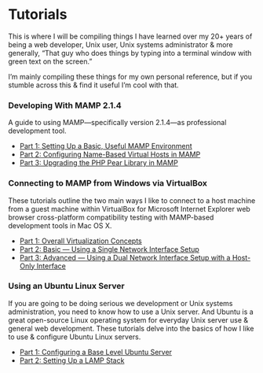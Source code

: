 # Tutorials

This is where I will be compiling things I have learned over my 20+ years of being a web developer, Unix user, Unix systems administrator & more generally, “That guy who does things by typing into a terminal window with green text on the screen.”

I’m mainly compiling these things for my own personal reference, but if you stumble across this & find it useful I’m cool with that.

### Developing With MAMP 2.1.4
A guide to using MAMP—specifically version 2.1.4—as professional development tool.
* [Part 1: Setting Up a Basic, Useful MAMP Environment][1]
* [Part 2: Configuring Name-Based Virtual Hosts in MAMP][2]
* [Part 3: Upgrading the PHP Pear Library in MAMP][3]

### Connecting to MAMP from Windows via VirtualBox
These tutorials outline the two main ways I like to connect to a host machine from a guest machine within VirtualBox for Microsoft Internet Explorer web browser cross-platform compatibility testing with MAMP-based development tools in Mac OS X.
* [Part 1: Overall Virtualization Concepts][4]
* [Part 2: Basic — Using a Single Network Interface Setup][5]
* [Part 3: Advanced — Using a Dual Network Interface Setup with a Host-Only Interface][6]

### Using an Ubuntu Linux Server
If you are going to be doing serious we development or Unix systems administration, you need to know how to use a Unix server. And Ubuntu is a great open-source Linux operating system for everyday Unix server use & general web development. These tutorials delve into the basics of how I like to use & configure Ubuntu Linux servers.
* [Part 1: Configuring a Base Level Ubuntu Server][7]
* [Part 2: Setting Up a LAMP Stack][8]

[1]: mamp_part_1 "Setting Up a Basic, Useful MAMP Environment"
[2]: mamp_part_2 "Configuring Name-Based Virtual Hosts"
[3]: mamp_part_3 "Upgrading the PHP Pear Library in MAMP"
[4]: mamp_windows_with_virtualbox_part_1 "Overall Virtualization Concepts"
[5]: mamp_windows_with_virtualbox_part_2 "Basic — Using a Single Network Interface Setup"
[6]: mamp_windows_with_virtualbox_part_3 "Advanced — Using a Dual Network Interface Setup with a Host-Only Interface"
[7]: ubuntu_server_usage_part_1 "Configuring a Base Level Ubuntu Server"
[8]: ubuntu_server_usage_part_2 "Setting Up a LAMP Stack"
